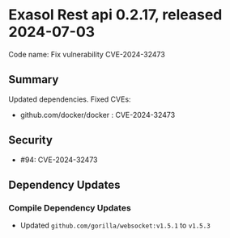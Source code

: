 # Exasol Rest api 0.2.17, released 2024-07-03

Code name: Fix vulnerability CVE-2024-32473

## Summary

Updated dependencies.
Fixed CVEs:
- github.com/docker/docker : CVE-2024-32473

## Security

* #94: CVE-2024-32473

## Dependency Updates

### Compile Dependency Updates

* Updated `github.com/gorilla/websocket:v1.5.1` to `v1.5.3`
